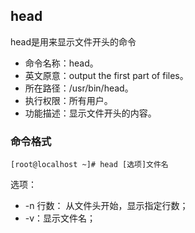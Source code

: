 ##  head

head是用来显示文件开头的命令

* 命令名称：head。
*  英文原意：output the first part of files。
*  所在路径：/usr/bin/head。
*  执行权限：所有用户。
*  功能描述：显示文件开头的内容。

###   命令格式

``` 
[root@localhost ~]# head [选项]文件名
```

选项：

-  -n 行数： 从文件头开始，显示指定行数；
-  -v：显示文件名；